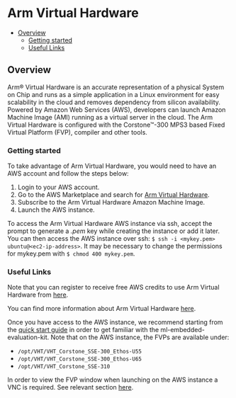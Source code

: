 # Arm Virtual Hardware

- [Overview](./arm_virtual_hardware.md#overview)
  - [Getting started](./arm_virtual_hardware.md#getting-started)
  - [Useful Links](./arm_virtual_hardware.md#useful-links)

## Overview

Arm® Virtual Hardware is an accurate representation of a physical System on Chip and runs as a simple application in a
Linux environment for easy scalability in the cloud and removes dependency from silicon availability.
Powered by Amazon Web Services (AWS), developers can launch Amazon Machine Image
(AMI) running as a virtual server in the cloud. The Arm Virtual Hardware is configured with the Corstone™-300 MPS3
based Fixed Virtual Platform (FVP), compiler and other tools.

### Getting started

To take advantage of Arm Virtual Hardware, you would need to have an AWS account and follow the steps below:

 1. Login to your AWS account.
 2. Go to the AWS Marketplace and search for [Arm Virtual Hardware](https://aws.amazon.com/marketplace/pp/prodview-urbpq7yo5va7g).
 3. Subscribe to the Arm Virtual Hardware Amazon Machine Image.
 4. Launch the AWS instance.

 To access the Arm Virtual Hardware AWS instance via ssh, accept the prompt  to generate a *.pem* key
 while creating the instance or add it later.
 You can then access the AWS instance over ssh: `$ ssh -i <mykey.pem> ubuntu@<ec2-ip-address>`.
 It may be necessary to change the permissions for mykey.pem with `$ chmod 400 mykey.pem`.

### Useful Links

Note that you can register to receive free AWS credits to use Arm Virtual Hardware from
[here](https://www.arm.com/company/contact-us/virtual-hardware).

You can find more information about Arm Virtual Hardware [here](https://arm-software.github.io/AVH/main/overview/html/index.html).

Once you have access to the AWS instance, we recommend starting from the
[quick start guide](../quick_start.md#Quick-start-example-ML-application) in order to get familiar
with the ml-embedded-evaluation-kit. Note that on the AWS instance, the FVPs are available under:
 - `/opt/VHT/VHT_Corstone_SSE-300_Ethos-U55`
 - `/opt/VHT/VHT_Corstone_SSE-300_Ethos-U65`
 - `/opt/VHT/VHT_Corstone_SSE-310`

In order to view the FVP window when launching on the AWS instance a VNC is required.
See relevant section [here](https://aws.amazon.com/premiumsupport/knowledge-center/ec2-linux-2-install-gui/).
